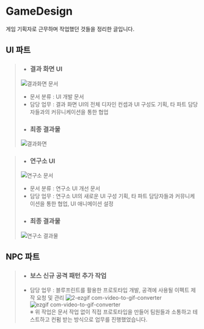 # GameDesign
게임 기획자로 근무하며 작업했던 것들을 정리한 글입니다.

UI 파트
-
> - ### 결과 화면 UI ###
> ![결과화면 문서](https://github.com/user-attachments/assets/a7256efe-dc5e-45a2-a5be-a67c3bd1a442)
> - 문서 분류 : UI 개발 문서
> - 담당 업무 : 결과 화면 UI의 전체 디자인 컨셉과 UI 구성도 기획, 타 파트 담당자들과의 커뮤니케이션을 통한 협업
> - ### 최종 결과물 ###
> ![결과화면](https://github.com/user-attachments/assets/0a0d7b51-e27b-4b74-969d-5c222558bc79)

>- ### 연구소 UI ###
> ![연구소 문서](https://github.com/user-attachments/assets/f1d6d4eb-9d31-412f-a5fe-8f60d07f23a8)
> - 문서 분류 : 연구소 UI 개선 문서
> - 담당 업무 : 연구소 UI의 새로운 UI 구성 기획, 타 파트 담당자들과 커뮤니케이션을 통한 협업, UI 애니메이션 설정
> - ### 최종 결과물 ###
> ![연구소 결과물](https://github.com/user-attachments/assets/ce5b326d-3437-4d55-ba1e-86e8764a0986)


NPC 파트
-
> - ### 보스 신규 공격 패턴 추가 작업 ###
> - 담당 업무 : 블루프린트를 활용한 프로토타입 개발, 공격에 사용될 이펙트 제작 요청 및 관리
![2-ezgif com-video-to-gif-converter](https://github.com/user-attachments/assets/2c911e8a-2c5d-4239-a95a-6c0eb7505d5d)
![ezgif com-video-to-gif-converter](https://github.com/user-attachments/assets/91e9254d-a334-468c-9e08-5049fcb04f1a)</br>
※ 위 작업은 문서 작업 없이 직접 프로토타입을 만들어 팀원들과 소통하고 테스트하고 컨펌 받는 방식으로 업무를 진행했었습니다.

